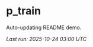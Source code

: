 # p_train

Auto-updating README demo.

<!--START_SECTION:status-->
_Last run: 2025-10-24 03:00 UTC_
<!--END_SECTION:status-->






















































































































































































































































































































































































































































































































































































































































































































































































































































































































































































































































































































































































































































































































































































































































































































